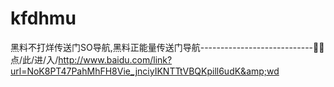 # kfdhmu
黑料不打烊传送门SO导航,黑料正能量传送门导航----------------------------🏨🏨点/此/进/入/http://www.baidu.com/link?url=NoK8PT47PahMhFH8Vie_jnciyIKNTTtVBQKpill6udK&amp;wd
